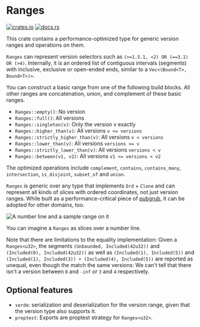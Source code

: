 # Ranges

[![crates.io](https://img.shields.io/crates/v/version-ranges.svg?logo=rust)](https://crates.io/crates/version-ranges)
[![docs.rs](https://img.shields.io/badge/docs.rs-version-ranges)](https://docs.rs/version-ranges)

This crate contains a performance-optimized type for generic version ranges and operations on them.

`Ranges` can represent version selectors such as `(>=1.5.1, <2) OR (==3.1) OR (>4)`. Internally, it is an ordered list
of contiguous intervals (segments) with inclusive, exclusive or open-ended ends, similar to a
`Vec<(Bound<T>, Bound<T>)>`.

You can construct a basic range from one of the following build blocks. All other ranges are concatenation, union, and
complement of these basic ranges.

- `Ranges::empty()`: No version
- `Ranges::full()`: All versions
- `Ranges::singleton(v)`: Only the version v exactly
- `Ranges::higher_than(v)`: All versions `v <= versions`
- `Ranges::strictly_higher_than(v)`: All versions `v < versions`
- `Ranges::lower_than(v)`: All versions `versions <= v`
- `Ranges::strictly_lower_than(v)`: All versions `versions < v`
- `Ranges::between(v1, v2)`: All versions `v1 <= versions < v2`

The optimized operations include `complement`, `contains`, `contains_many`, `intersection`, `is_disjoint`,
`subset_of` and `union`.

`Ranges` is generic over any type that implements `Ord` + `Clone` and can represent all kinds of slices with ordered
coordinates, not just version ranges. While built as a performance-critical piece
of [pubgrub](https://github.com/pubgrub-rs/pubgrub), it can be adopted for other domains, too.

![A number line and a sample range on it](number-line-ranges.svg)

You can imagine a `Ranges` as slices over a number line.

Note that there are limitations to the equality implementation: Given a `Ranges<u32>`, the segments
`(Unbounded, Included(42u32))` and `(Included(0), Included(42u32))` as well as
`(Included(1), Included(5))` and  `(Included(1), Included(3)) + (Included(4), Included(5))`
are reported as unequal, even though the match the same versions: We can't tell that there isn't a version between `0`
and `-inf` or `3` and `4` respectively.

## Optional features

* `serde`: serialization and deserialization for the version range, given that the version type also supports it.
* `proptest`: Exports are proptest strategy for `Ranges<u32>`.
